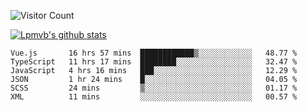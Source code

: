 ![Visitor Count](https://profile-counter.glitch.me/Lpmvb/count.svg)

[![Lpmvb's github stats](https://github-readme-stats.vercel.app/api?username=lpmvb&show_icons=true&title_color=fff&icon_color=79ff97&text_color=9f9f9f&bg_color=151515)](https://github.com/anuraghazra/github-readme-stats)

<!--
Here are some ideas to get you started:

- 🔭 I’m currently working on ...
- 🌱 I’m currently learning ...
- 👯 I’m looking to collaborate on ...
- 🤔 I’m looking for help with ...
- 💬 Ask me about ...
- 📫 How to reach me: ...
- 😄 Pronouns: ...
- ⚡ Fun fact: ...
-->

<!--START_SECTION:waka-->

```text
Vue.js       16 hrs 57 mins  ████████████▒░░░░░░░░░░░░   48.77 %
TypeScript   11 hrs 17 mins  ████████░░░░░░░░░░░░░░░░░   32.47 %
JavaScript   4 hrs 16 mins   ███░░░░░░░░░░░░░░░░░░░░░░   12.29 %
JSON         1 hr 24 mins    █░░░░░░░░░░░░░░░░░░░░░░░░   04.05 %
SCSS         24 mins         ▒░░░░░░░░░░░░░░░░░░░░░░░░   01.17 %
XML          11 mins         ░░░░░░░░░░░░░░░░░░░░░░░░░   00.57 %
```

<!--END_SECTION:waka-->
